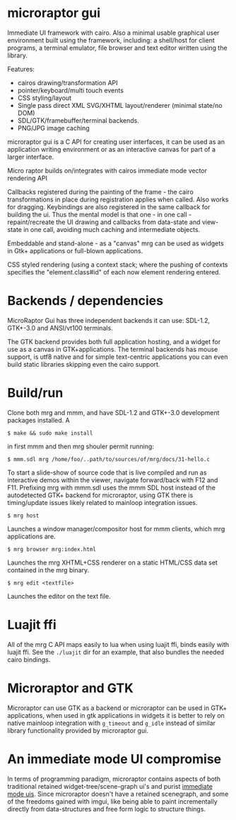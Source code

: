 microraptor gui
===============

Immediate UI framework with cairo. Also a minimal usable graphical user
environment built using the framework, including: a shell/host for client
programs, a terminal emulator, file browser and text editor written using the
library.

Features:
* cairos drawing/transformation API
* pointer/keyboard/multi touch events
* CSS styling/layout
* Single pass direct XML SVG/XHTML layout/renderer (minimal state/no DOM)
* SDL/GTK/framebuffer/terminal backends.
* PNG/JPG image caching

microraptor gui is a C API for creating user interfaces, it can be used as an
application writing environment or as an interactive canvas for part of a
larger interface.

Micro raptor builds on/integrates with cairos immediate mode vector rendering
API

Callbacks registered during the painting of the frame - the cairo
transformations in place during registration applies when called. Also works
for dragging. Keybindings are also registered in the same callback for
building the ui. Thus the mental model is that one - in one call -
repaint/recreate the UI drawing and callbacks from data-state and view-state
in one call, avoiding much caching and intermediate objects.

Embeddable and stand-alone - as a "canvas" mrg can be used as widgets
in Gtk+ applications or full-blown applications.

CSS styled rendering (using a context stack; where the pushing of contexts
specifies the "element.class#id" of each now element rendering entered.

Backends / dependencies
=======================

MicroRaptor Gui has three independent backends it can use: SDL-1.2, GTK+-3.0
and ANSI/vt100 terminals.

The GTK backend provides both full application hosting,
and a widget for use as a canvas in GTK+applications. The terminal
backends has mouse support, is utf8 native and for simple text-centric
applications you can even build static libraries skipping even the cairo
support.

Build/run
=========

Clone both mrg and mmm, and have SDL-1.2 and GTK+-3.0 development packages
installed. A 

    $ make && sudo make install

in first mmm and then mrg shouler permit running:

    $ mmm.sdl mrg /home/foo/..path/to/sources/of/mrg/docs/31-hello.c

To start a slide-show of source code that is live compiled and run as
interactive demos within the viewer, navigate forward/back with F12 and F11.
Prefixing mrg with mmm.sdl uses the mmm SDL host instead of the autodetected
GTK+ backend for microraptor, using GTK there is timing/update issues likely
related to mainloop integration issues.

    $ mrg host

Launches a window manager/compositor host for mmm clients, which mrg
applications are.

    $ mrg browser mrg:index.html

Launches the mrg XHTML+CSS renderer on a static HTML/CSS data set contained in
the mrg binary.

    $ mrg edit <textfile>

Launches the editor on the text file.

Luajit ffi
==========

All of the mrg C API maps easily to lua when using luajit ffi, binds easily
with luajit ffi. See the `./luajit` dir for an example, that also bundles the
needed cairo bindings.

Microraptor and GTK
===================

Microraptor can use GTK as a backend or microraptor can be used in GTK+
applications, when used in gtk applications in widgets it is better to rely on
native mainloop integration with `g_timeout` and `g_idle` instead of similar library functionality provided by microraptor gui.

An immediate mode UI compromise
===============================
     
In terms of programming paradigm, microraptor contains aspects of 
both traditional retained widget-tree/scene-graph ui's and 
purist [immediate mode uis](http://iki.fi/sol/imgui/).
Since microraptor doesn't have a retained scenegraph, and some of
the freedoms gained with imgui, like being able to paint
incrementally directly from data-structures and free form logic to
structure things.
